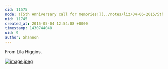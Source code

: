 ```yaml
---
cid: 11575
node: ![5th Anniversary call for memories!](../notes/liz/04-06-2015/5th-anniversary-call-for-memories)
nid: 11745
created_at: 2015-05-04 12:54:08 +0000
timestamp: 1430744048
uid: 9
author: Shannon
---
```


From Lila Higgins.

[![image.jpeg](https://i.publiclab.org/system/images/photos/000/009/746/original/image.jpeg)](https://i.publiclab.org/system/images/photos/000/009/746/original/image.jpeg)



